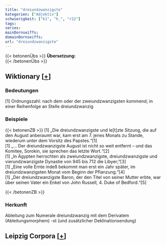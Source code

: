 ```yaml
---
title: "dreiundzwanzigste"
kategorien: ["Adjektiv"]
schwierigkeit: ["k1", "h_", "r22"]
tags:
series:
mainDornseiffs:
domainDornseiffs:
url: "dreiundzwanzigste"
---
```


{{< betonenÜbs >}}
**Übersetzung:**  
{{< /betonenÜbs >}}

## Wiktionary [[+](https://de.wiktionary.org/wiki/dreiundzwanzigste)]

### Bedeutungen
[1] Ordnungszahl: nach dem oder der zweiundzwanzigsten kommend; in einer Reihenfolge an Stelle dreiundzwanzig  

### Beispiele
{{< betonenZB >}}
[1] „Die dreiundzwanzigste und le[t]zte Sitzung, die auf den August anberaumt war, kam erst am 7. jenes Monats zu Stande, wiederum unter dem Vorsitz des Papstes.“[1]  
[1] „… Der dreiundzwanzigste August ist nicht so weit entfernt – und das Komitee, Sorokin, sie sprechen das letzte Wort.“[2]  
[1] „In Ägypten herrschten als zweiundzwanzigste, dreiundzwanzigste und vierundzwanzigste Dynastie von 945 bis 712 die Libyer;“[3]  
[1] „Eine volle Ernte indeß bekommt man erst ein Jahr später, im dreiundzwanzigsten Monat vom Beginn der Pflanzung.“[4]  
[1] „Der dreiundzwanzigste Baron, der den Titel von seiner Mutter erbte, war über seinen Vater ein Enkel von John Russell, 4. Duke of Bedford.“[5]  

{{< /betonenZB >}}
### Herkunft
Ableitung zum Numerale dreiundzwanzig mit dem Derivatem (Ableitungsmorphem) -st (und zusätzlicher Deklinationsendung)  


## Leipzig Corpora [[+](https://corpora.uni-leipzig.de/en/res?word=dreiundzwanzigste&corpusId=deu_newscrawl-public_2018)]

